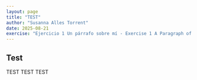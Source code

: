 ```yaml
---
layout: page
title: "TEST"
author: "Susanna Alles Torrent"
date: 2025-08-21
exercise: "Ejercicio 1 Un párrafo sobre mí - Exercise 1 A Paragraph of Me"
---
```


## Test

TEST TEST TEST
